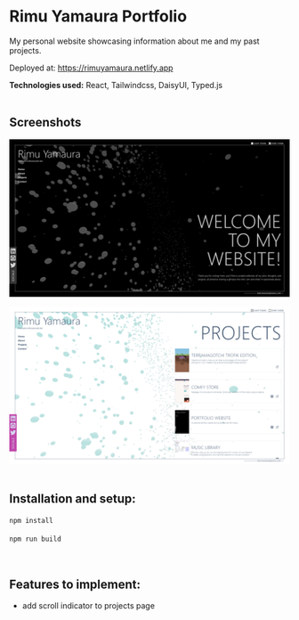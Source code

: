 # Rimu Yamaura Portfolio

My personal website showcasing information about me and my past projects.

Deployed at: https://rimuyamaura.netlify.app

**Technologies used:** React, Tailwindcss, DaisyUI, Typed.js
<br><br>

## Screenshots

![RY Portfolio](/src/assets/portfolio.png)

![RY Portfolio](/src/assets/portfolioLight.png)
<br><br>

## Installation and setup:

```sh
npm install

npm run build
```

<br>

## Features to implement:

- add scroll indicator to projects page
